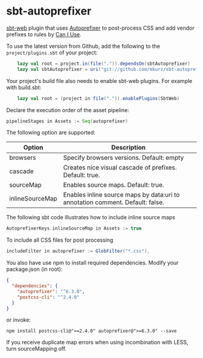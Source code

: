 sbt-autoprefixer
================

[sbt-web](https://github.com/sbt/sbt-web) plugin that uses [Autoprefixer](https://github.com/ai/autoprefixer) to post-process CSS and add vendor prefixes to rules by [Can I Use](http://caniuse.com).

To use the latest version from Github, add the following to the `project/plugins.sbt` of your project:

```scala
    lazy val root = project.in(file(".")).dependsOn(sbtAutoprefixer)
    lazy val sbtAutoprefixer = uri("git://github.com/mkurz/sbt-autoprefixer")
```

Your project's build file also needs to enable sbt-web plugins. For example with build.sbt:

```scala
    lazy val root = (project in file(".")).enablePlugins(SbtWeb)
```

Declare the execution order of the asset pipeline:
```scala
pipelineStages in Assets := Seq(autoprefixer)
```

The following option are supported:

Option              | Description
--------------------|------------
browsers            | Specify browsers versions. Default: empty
cascade           	| Creates nice visual cascade of prefixes. Default: true.
sourceMap           | Enables source maps. Default: true.
inlineSourceMap     | Enables inline source maps by data:uri to annotation comment. Default: false.
    
The following sbt code illustrates how to include inline source maps 

```scala
AutoprefixerKeys.inlineSourceMap in Assets := true
```

To include all CSS files for post processing

```scala
includeFilter in autoprefixer := GlobFilter("*.css"),
```

You also have use npm to install required dependencies. Modify your package.json (in root):

```json
{
  "dependencies": {
	"autoprefixer": "^6.3.0",
	"postcss-cli": "^2.4.0"
  }
}
```
or invoke:
```
npm install postcss-cli@">=2.4.0" autoprefixer@">=6.3.0" --save
```

If you receive duplicate map errors when using incombination with LESS, turn sourceMapping off.
